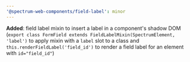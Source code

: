 ```yaml
---
'@spectrum-web-components/field-label': minor
---
```


**Added**: field label mixin to insert a label in a component's shadow DOM (`export class FormField extends FieldLabelMixin(SpectrumElement, 'label')` to apply mixin with a `label` slot to a class and `this.renderFieldLabel('field_id')` to render a field label for an element with `id="field_id"`)
